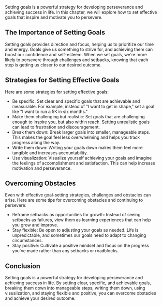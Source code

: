 
Setting goals is a powerful strategy for developing perseverance and achieving success in life. In this chapter, we will explore how to set effective goals that inspire and motivate you to persevere.

The Importance of Setting Goals
-------------------------------

Setting goals provides direction and focus, helping us to prioritize our time and energy. Goals give us something to strive for, and achieving them can boost our confidence and self-esteem. When we set goals, we're more likely to persevere through challenges and setbacks, knowing that each step is getting us closer to our desired outcome.

Strategies for Setting Effective Goals
--------------------------------------

Here are some strategies for setting effective goals:

* Be specific: Set clear and specific goals that are achievable and measurable. For example, instead of "I want to get in shape," set a goal like "I want to run a 5K in six months."
* Make them challenging but realistic: Set goals that are challenging enough to inspire you, but also within reach. Setting unrealistic goals can lead to frustration and discouragement.
* Break them down: Break larger goals into smaller, manageable steps. This makes the goal feel less overwhelming and helps you track progress along the way.
* Write them down: Writing your goals down makes them feel more tangible and increases accountability.
* Use visualization: Visualize yourself achieving your goals and imagine the feelings of accomplishment and satisfaction. This can help increase motivation and perseverance.

Overcoming Obstacles
--------------------

Even with effective goal-setting strategies, challenges and obstacles can arise. Here are some tips for overcoming obstacles and continuing to persevere:

* Reframe setbacks as opportunities for growth: Instead of seeing setbacks as failures, view them as learning experiences that can help you grow and improve.
* Stay flexible: Be open to adjusting your goals as needed. Life is unpredictable, and sometimes our goals need to adapt to changing circumstances.
* Stay positive: Cultivate a positive mindset and focus on the progress you've made rather than any setbacks or roadblocks.

Conclusion
----------

Setting goals is a powerful strategy for developing perseverance and achieving success in life. By setting clear, specific, and achievable goals, breaking them down into manageable steps, writing them down, using visualization, and staying flexible and positive, you can overcome obstacles and achieve your desired outcome.
